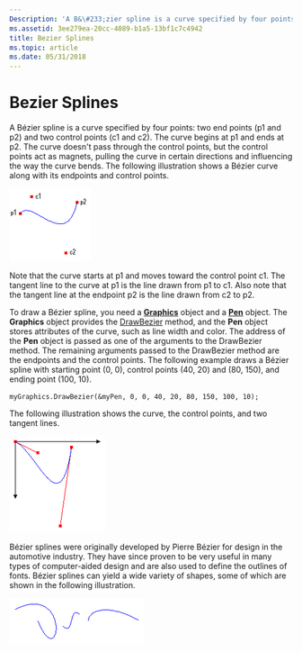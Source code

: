 ```yaml
---
Description: 'A B&\#233;zier spline is a curve specified by four points: two end points (p1 and p2) and two control points (c1 and c2).'
ms.assetid: 3ee279ea-20cc-4089-b1a5-13bf1c7c4942
title: Bezier Splines
ms.topic: article
ms.date: 05/31/2018
---
```


# Bezier Splines

A Bézier spline is a curve specified by four points: two end points (p1 and p2) and two control points (c1 and c2). The curve begins at p1 and ends at p2. The curve doesn't pass through the control points, but the control points act as magnets, pulling the curve in certain directions and influencing the way the curve bends. The following illustration shows a Bézier curve along with its endpoints and control points.

![illustration showing a bezier spline with two end points and two control points](images/aboutgdip02-art11a.png)

Note that the curve starts at p1 and moves toward the control point c1. The tangent line to the curve at p1 is the line drawn from p1 to c1. Also note that the tangent line at the endpoint p2 is the line drawn from c2 to p2.

To draw a Bézier spline, you need a [**Graphics**](/windows/desktop/api/gdiplusgraphics/nl-gdiplusgraphics-graphics) object and a [**Pen**](/windows/desktop/api/gdipluspen/nl-gdipluspen-pen) object. The **Graphics** object provides the [DrawBezier](https://msdn.microsoft.com/en-us/library/ms535734(v=VS.85).aspx) method, and the **Pen** object stores attributes of the curve, such as line width and color. The address of the **Pen** object is passed as one of the arguments to the DrawBezier method. The remaining arguments passed to the DrawBezier method are the endpoints and the control points. The following example draws a Bézier spline with starting point (0, 0), control points (40, 20) and (80, 150), and ending point (100, 10).


```
myGraphics.DrawBezier(&myPen, 0, 0, 40, 20, 80, 150, 100, 10);
```



The following illustration shows the curve, the control points, and two tangent lines.

![illustration showing a bezier spline with two end points, two control points, and two tangent lines](images/aboutgdip02-art12.png)

Bézier splines were originally developed by Pierre Bézier for design in the automotive industry. They have since proven to be very useful in many types of computer-aided design and are also used to define the outlines of fonts. Bézier splines can yield a wide variety of shapes, some of which are shown in the following illustration.

![illustration showing three bezier splines](images/aboutgdip02-art13.png)

 

 




